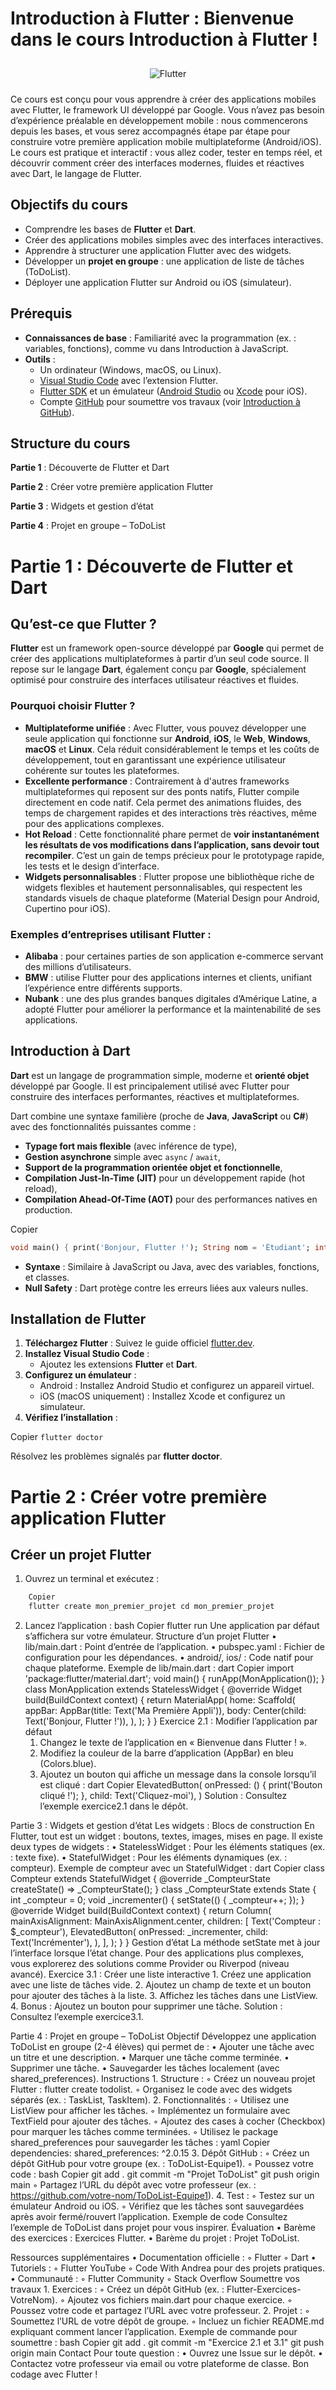 # Introduction à Flutter : Bienvenue dans le cours Introduction à Flutter ! 

<p align="center">
  <img src="./img/flutter_logo150.png" alt="Flutter" style="margin: 10px;">
</p>

Ce cours est conçu pour vous apprendre à créer des applications mobiles avec Flutter, le framework UI développé par Google.
Vous n’avez pas besoin d’expérience préalable en développement mobile : nous commencerons depuis les bases, et vous serez accompagnés étape par étape pour construire votre première application mobile multiplateforme (Android/iOS).
Le cours est pratique et interactif : vous allez coder, tester en temps réel, et découvrir comment créer des interfaces modernes, fluides et réactives avec Dart, le langage de Flutter.

## Objectifs du cours

- Comprendre les bases de **Flutter** et **Dart**. 
- Créer des applications mobiles simples avec des interfaces interactives. 
- Apprendre à structurer une application Flutter avec des widgets. 
- Développer un **projet en groupe** : une application de liste de tâches (ToDoList). 
- Déployer une application Flutter sur Android ou iOS (simulateur). 

## Prérequis

- **Connaissances de base** : Familiarité avec la programmation (ex. : variables, fonctions), comme vu dans Introduction à JavaScript. 
- **Outils** : 
    - Un ordinateur (Windows, macOS, ou Linux). 
    - [Visual Studio Code](https://visualstudio.com) avec l’extension Flutter. 
    - [Flutter SDK](https://docs.flutter.dev/get-started/install) et un émulateur ([Android Studio](https://developer.android.com/studio?hl=fr) ou [Xcode](https://developer.apple.com/xcode/) pour iOS). 
    - Compte [GitHub](https://github.com/) pour soumettre vos travaux (voir [Introduction à GitHub](./github-intro.md)). 

## Structure du cours

**Partie 1** : Découverte de Flutter et Dart 

**Partie 2** : Créer votre première application Flutter 

**Partie 3** : Widgets et gestion d’état 

**Partie 4** : Projet en groupe – ToDoList 

# Partie 1 : Découverte de Flutter et Dart

## Qu’est-ce que Flutter ?

**Flutter** est un framework open-source développé par **Google** qui permet de créer des applications multiplateformes à partir d’un seul code source. Il repose sur le langage **Dart**, également conçu par **Google**, spécialement optimisé pour construire des interfaces utilisateur réactives et fluides.

### Pourquoi choisir Flutter ?

- **Multiplateforme unifiée** : Avec Flutter, vous pouvez développer une seule application qui fonctionne sur **Android**, **iOS**, le **Web**, **Windows**, **macOS** et **Linux**. Cela réduit considérablement le temps et les coûts de développement, tout en garantissant une expérience utilisateur cohérente sur toutes les plateformes.
- **Excellente performance** : Contrairement à d'autres frameworks multiplateformes qui reposent sur des ponts natifs, Flutter compile directement en code natif. Cela permet des animations fluides, des temps de chargement rapides et des interactions très réactives, même pour des applications complexes.
- **Hot Reload** : Cette fonctionnalité phare permet de **voir instantanément les résultats de vos modifications dans l’application, sans devoir tout recompiler**. C’est un gain de temps précieux pour le prototypage rapide, les tests et le design d’interface.
- **Widgets personnalisables** : Flutter propose une bibliothèque riche de widgets flexibles et hautement personnalisables, qui respectent les standards visuels de chaque plateforme (Material Design pour Android, Cupertino pour iOS).

### Exemples d’entreprises utilisant Flutter :

- **Alibaba** : pour certaines parties de son application e-commerce servant des millions d’utilisateurs.
- **BMW** : utilise Flutter pour des applications internes et clients, unifiant l’expérience entre différents supports.
- **Nubank** : une des plus grandes banques digitales d’Amérique Latine, a adopté Flutter pour améliorer la performance et la maintenabilité de ses applications.

## Introduction à Dart

**Dart** est un langage de programmation simple, moderne et **orienté objet** développé par Google. Il est principalement utilisé avec Flutter pour construire des interfaces performantes, réactives et multiplateformes.

Dart combine une syntaxe familière (proche de **Java**, **JavaScript** ou **C#**) avec des fonctionnalités puissantes comme :

- **Typage fort mais flexible** (avec inférence de type),
- **Gestion asynchrone** simple avec `async` / `await`,
- **Support de la programmation orientée objet et fonctionnelle**,
- **Compilation Just-In-Time (JIT)** pour un développement rapide (hot reload),
- **Compilation Ahead-Of-Time (AOT)** pour des performances natives en production.

Copier
```dart
void main() { print('Bonjour, Flutter !'); String nom = 'Étudiant'; int age = 20; print('Je m’appelle $nom et j’ai $age ans.'); }
```

- **Syntaxe** : Similaire à JavaScript ou Java, avec des variables, fonctions, et classes. 
- **Null Safety** : Dart protège contre les erreurs liées aux valeurs nulles. 

## Installation de Flutter

1. **Téléchargez Flutter** : Suivez le guide officiel [flutter.dev](https://flutter.dev/). 
2. **Installez Visual Studio Code** : 
    - Ajoutez les extensions **Flutter** et **Dart**. 
3. **Configurez un émulateur** : 
    - Android : Installez Android Studio et configurez un appareil virtuel. 
    - iOS (macOS uniquement) : Installez Xcode et configurez un simulateur. 
4. **Vérifiez l’installation** : 

Copier
`flutter doctor`

Résolvez les problèmes signalés par **flutter doctor**. 

# Partie 2 : Créer votre première application Flutter

## Créer un projet Flutter
1. Ouvrez un terminal et exécutez : 
```bash
    Copier
    flutter create mon_premier_projet cd mon_premier_projet
```

2. Lancez l’application : 
    bash
    Copier
    flutter run
    Une application par défaut s’affichera sur votre émulateur. 
Structure d’un projet Flutter
    • lib/main.dart : Point d’entrée de l’application. 
    • pubspec.yaml : Fichier de configuration pour les dépendances. 
    • android/, ios/ : Code natif pour chaque plateforme. 
Exemple de lib/main.dart :
dart
Copier
import 'package:flutter/material.dart'; void main() { runApp(MonApplication()); } class MonApplication extends StatelessWidget { @override Widget build(BuildContext context) { return MaterialApp( home: Scaffold( appBar: AppBar(title: Text('Ma Première Appli')), body: Center(child: Text('Bonjour, Flutter !')), ), ); } }
Exercice 2.1 : Modifier l’application par défaut
    1. Changez le texte de l’application en « Bienvenue dans Flutter ! ». 
    2. Modifiez la couleur de la barre d’application (AppBar) en bleu (Colors.blue). 
    3. Ajoutez un bouton qui affiche un message dans la console lorsqu’il est cliqué : 
       dart
       Copier
       ElevatedButton( onPressed: () { print('Bouton cliqué !'); }, child: Text('Cliquez-moi'), )
Solution : Consultez l’exemple exercice2.1 dans le dépôt.

Partie 3 : Widgets et gestion d’état
Les widgets : Blocs de construction
En Flutter, tout est un widget : boutons, textes, images, mises en page. Il existe deux types de widgets :
    • StatelessWidget : Pour les éléments statiques (ex. : texte fixe). 
    • StatefulWidget : Pour les éléments dynamiques (ex. : compteur). 
Exemple de compteur avec un StatefulWidget :
dart
Copier
class Compteur extends StatefulWidget { @override _CompteurState createState() => _CompteurState(); } class _CompteurState extends State<Compteur> { int _compteur = 0; void _incrementer() { setState(() { _compteur++; }); } @override Widget build(BuildContext context) { return Column( mainAxisAlignment: MainAxisAlignment.center, children: [ Text('Compteur : $_compteur'), ElevatedButton( onPressed: _incrementer, child: Text('Incrémenter'), ), ], ); } }
Gestion d’état
La méthode setState met à jour l’interface lorsque l’état change. Pour des applications plus complexes, vous explorerez des solutions comme Provider ou Riverpod (niveau avancé).
Exercice 3.1 : Créer une liste interactive
    1. Créez une application avec une liste de tâches vide. 
    2. Ajoutez un champ de texte et un bouton pour ajouter des tâches à la liste. 
    3. Affichez les tâches dans une ListView. 
    4. Bonus : Ajoutez un bouton pour supprimer une tâche. 
Solution : Consultez l’exemple exercice3.1.

Partie 4 : Projet en groupe – ToDoList
Objectif
Développez une application ToDoList en groupe (2-4 élèves) qui permet de :
    • Ajouter une tâche avec un titre et une description. 
    • Marquer une tâche comme terminée. 
    • Supprimer une tâche. 
    • Sauvegarder les tâches localement (avec shared_preferences). 
Instructions
    1. Structure : 
        ◦ Créez un nouveau projet Flutter : flutter create todolist. 
        ◦ Organisez le code avec des widgets séparés (ex. : TaskList, TaskItem). 
    2. Fonctionnalités : 
        ◦ Utilisez une ListView pour afficher les tâches. 
        ◦ Implémentez un formulaire avec TextField pour ajouter des tâches. 
        ◦ Ajoutez des cases à cocher (Checkbox) pour marquer les tâches comme terminées. 
        ◦ Utilisez le package shared_preferences pour sauvegarder les tâches : 
          yaml
          Copier
          dependencies: shared_preferences: ^2.0.15
    3. Dépôt GitHub : 
        ◦ Créez un dépôt GitHub pour votre groupe (ex. : ToDoList-Equipe1). 
        ◦ Poussez votre code : 
          bash
          Copier
          git add . git commit -m "Projet ToDoList" git push origin main
        ◦ Partagez l’URL du dépôt avec votre professeur (ex. : https://github.com/votre-nom/ToDoList-Equipe1). 
    4. Test : 
        ◦ Testez sur un émulateur Android ou iOS. 
        ◦ Vérifiez que les tâches sont sauvegardées après avoir fermé/rouvert l’application. 
Exemple de code
Consultez l’exemple de ToDoList dans projet pour vous inspirer.
Évaluation
    • Barème des exercices : Exercices Flutter. 
    • Barème du projet : Projet ToDoList. 

Ressources supplémentaires
    • Documentation officielle : 
        ◦ Flutter 
        ◦ Dart 
    • Tutoriels : 
        ◦ Flutter YouTube 
        ◦ Code With Andrea pour des projets pratiques. 
    • Communauté : 
        ◦ Flutter Community 
        ◦ Stack Overflow 
Soumettre vos travaux
    1. Exercices : 
        ◦ Créez un dépôt GitHub (ex. : Flutter-Exercices-VotreNom). 
        ◦ Ajoutez vos fichiers main.dart pour chaque exercice. 
        ◦ Poussez votre code et partagez l’URL avec votre professeur. 
    2. Projet : 
        ◦ Soumettez l’URL de votre dépôt de groupe. 
        ◦ Incluez un fichier README.md expliquant comment lancer l’application. 
Exemple de commande pour soumettre :
bash
Copier
git add . git commit -m "Exercice 2.1 et 3.1" git push origin main
Contact
Pour toute question :
    • Ouvrez une Issue sur le dépôt. 
    • Contactez votre professeur via email ou votre plateforme de classe. 
Bon codage avec Flutter !